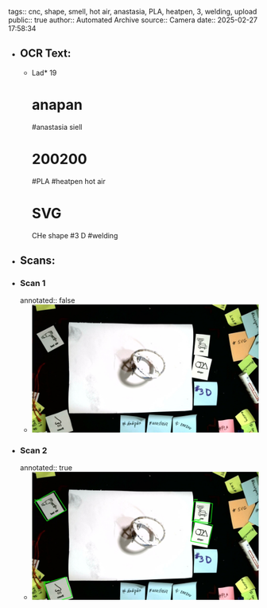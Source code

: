 tags:: cnc, shape, smell, hot air, anastasia, PLA, heatpen, 3, welding, upload
public:: true
author:: Automated Archive
source:: Camera
date:: 2025-02-27 17:58:34

- ## OCR Text:
	- Lad*
	  19
	  # anapan
	  #anastasia
	  siell
	  # 200200
	  #PLA
	  #heatpen
	  hot air
	  # SVG
	  CHe
	  shape
	  #3 D
	  #welding
- ## Scans:
- ### Scan 1
  annotated:: false
	- ![./assets/scans/2025-02-27T17-58-34-3677.jpg](./assets/scans/2025-02-27T17-58-34-3677.jpg)
- ### Scan 2
  annotated:: true
	- ![./assets/scans/2025-02-27T17-58-34-3913.jpg](./assets/scans/2025-02-27T17-58-34-3913.jpg)